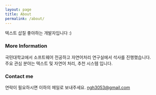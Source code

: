 ```yaml
---
layout: page
title: About
permalink: /about/
---
```


텍스트 삽질 좋아하는 개발자입니다 :)

### More Information

국민대학교에서 소프트웨어 전공하고 자연어처리 연구실에서 석사를 진행했습니다.  
주요 관심 분야는 텍스트 및 자연어 처리, 추천 시스템 입니다. 

### Contact me

연락이 필요하시면 이하의 메일로 보내주세요.
[ngh3053@gmail.com](mailto:ngh3053@gmail.com)